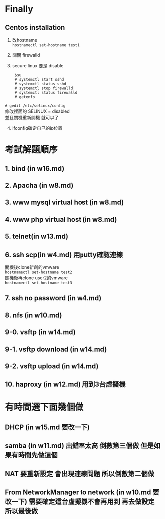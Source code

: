 # Finally

## Centos installation
1. 改hostname  
`hostnamectl set-hostname test1`
2. 關閉 firewalld
3. secure linux 要是 disable 

        $su  
        # systemctl start sshd  
        # systemctl status sshd  
        # systemctl stop firewalld
        # systemctl status firewalld
        # getenfo

` # gedit /etc/selinux/config `  
修改裡面的 SELINUX = disabled  
並且關機重新開機 就可以了

4. ifconfig確定自己的ip位置


# 考試解題順序
## 1. bind (in w16.md)
## 2. Apacha (in w8.md)
## 3. www mysql virtual host (in w8.md)
## 4. www php virtual host (in w8.md)
## 5. telnet(in w13.md)
## 6. ssh scp(in w4.md) 用putty確認連線  
關機後clone新創的vmware  
`hostnamectl set-hostname test2`  
關機後再clone user2的vmware  
`hostnamectl set-hostname test3`  
## 7. ssh no password (in w4.md)
## 8. nfs (in w10.md)
## 9-0. vsftp (in w14.md)
## 9-1. vsftp download (in w14.md)
## 9-2. vsftp upload (in w14.md)
## 10. haproxy (in w12.md) 用到3台虛擬機

# 有時間選下面幾個做
## DHCP  (in w15.md 要改一下)
## samba (in w11.md) 出錯率太高 倒數第三個做 但是如果有時間先做這個  
## NAT 要重新設定 會出現連線問題 所以倒數第二個做  
## From NetworkManager to network (in w10.md 要改一下) 需要確定這台虛擬機不會再用到 再去做設定 所以最後做  













